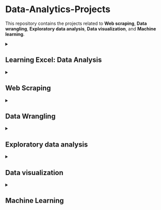 # Data-Analytics-Projects


This repository contains the projects related to **Web scraping**, **Data wrangling**, **Exploratory data analysis**, **Data visualization**, and **Machine learning**. 

  <details id=1>
<summary><h2>  Learning Excel: Data Analysis </h2></summary>
  
  1. Chapter 1 [posts](https://github.com/pe1l1nl1/Data-Analytics-Projects/tree/main/Learning%20Excel%20Data%20Analysis/Chapter01)
  2. Chapter 2 [posts]()
</details>


<details id=2>
<summary><h2>  Web Scraping </h2></summary>

Scraping Dynamic Websites
  
1. Scraping Financial Times [Codes](https://github.com/pe1l1nl1/Data-Analytics-Projects/tree/main/Web%20Scraping)
1. Documentation as [Screenshots](https://github.com/pe1l1nl1/Data-Analytics-Projects/wiki)



</details>


<details id=3>
<summary><h2>  Data Wrangling </h2></summary>


  
1. My Github recent [posts](https://github.com/pe1l1nl1/pe1l1nl1/tree/main/_posts)

</details>



<details id=4>
<summary><h2>  Exploratory data analysis </h2></summary>
1. My Github recent [posts]()

</details>

<details id=5>
<summary><h2> Data visualization</h2></summary>
  
Data Visualization projects [repository](https://github.com/pe1l1nl1/Data-Analytics-Projects/tree/a12a4a5def4dba2a3e42a4fcfe32487cc537337f/DataVisualization):


1. [Visualize Data with a Bar Chart](https://codepen.io/peill/pen/XWyNbbq)
2. [Visualize Data with a Scatterplot Graph](https://codepen.io/peill/pen/OJaBraW)
3. [Visualize Data with a Heat Map](https://codepen.io/peill/pen/BaGqvvW)
4. [Visualize Data with a Choropleth](https://codepen.io/peill/pen/RwqeEda)
5. [Visualize Data with a Treemap Diagram](https://codepen.io/pen?template=MJjpwO)
 **Tools used:** HTML, CSS, SVG, JSON, APIs and AJAX

</details>



<details id=6>
<summary><h2>  Machine Learning </h2></summary>
1. My Github recent [posts](https://github.com/pe1l1nl1/pe1l1nl1/tree/main/_posts)
  

</details>




